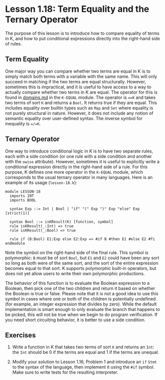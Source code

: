 # Lesson 1.18: Term Equality and the Ternary Operator

The purpose of this lesson is to introduce how to compare equality of terms in
K, and how to put conditional expressions directly into the right-hand side of
rules.

## Term Equality

One major way you can compare whether two terms are equal in K is to simply
match both terms with a variable with the same name. This will only succeed
in matching if the two terms are equal structurally. However, sometimes this
is impractical, and it is useful to have access to a way to actually compare
whether two terms in K are equal. The operator for this is found in
[domains.md](../../../include/kframework/builtin/domains.md) in the `K-EQUAL`
module. The operator is `==K` and takes two terms of sort `K` and returns a
`Bool`. It returns true if they are equal. This includes equality over builtin
types such as `Map` and `Set` where equality is not purely structural in
nature. However, it does not include any notion of semantic equality over
user-defined syntax. The inverse symbol for inequality is `=/=K`.

## Ternary Operator

One way to introduce conditional logic in K is to have two separate rules,
each with a side condition (or one rule with a side condition and another with
the `owise` attribute). However, sometimes it is useful to explicitly write
a conditional expression directly in the right-hand side of a rule. For this
purpose, K defines one more operator in the `K-EQUAL` module, which corresponds
to the usual ternary operator in many languages. Here is an example of its 
usage (`lesson-18.k`):

```k
module LESSON-18
  imports INT
  imports BOOL

  syntax Exp ::= Int | Bool | "if" "(" Exp ")" Exp "else" Exp [strict(1)]

  syntax Bool ::= isKResult(K) [function, symbol]
  rule isKResult(_:Int) => true
  rule isKResult(_:Bool) => true

  rule if (B:Bool) E1:Exp else E2:Exp => #if B #then E1 #else E2 #fi
endmodule
```

Note the symbol on the right-hand side of the final rule. This symbol is
polymorphic: `B` must be of sort `Bool`, but `E1` and `E2` could have been
any sort so long as both were of the same sort, and the sort of the entire
expression becomes equal to that sort. K supports polymorphic built-in
operators, but does not yet allow users to write their own polymorphic
productions.

The behavior of this function is to evaluate the Boolean expression to a
Boolean, then pick one of the two children and return it based on whether the
Boolean is true or false. Please note that it is not a good idea to use this
symbol in cases where one or both of the children is potentially undefined
(for example, an integer expression that divides by zero). While the default
implementation is smart enough to only evaluate the branch that happens to be
picked, this will not be true when we begin to do program verification. If
you need short circuiting behavior, it is better to use a side condition.

## Exercises

1. Write a function in K that takes two terms of sort `K` and returns an
`Int`: the `Int` should be 0 if the terms are equal and 1 if the terms are 
unequal.

2. Modify your solution to Lesson 1.16, Problem 1 and introduce an `if`
`Stmt` to the syntax of the language, then implement it using the `#if` symbol.
Make sure to write tests for the resulting interpreter.
